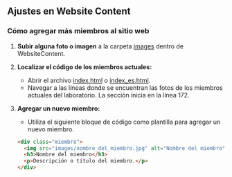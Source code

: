 ## Ajustes en Website Content

### Cómo agregar más miembros al sitio web

1. **Subir alguna foto o imagen** a la carpeta [images](https://github.com/LaboratorioSaludVisual/LabSaludVisual/tree/main/WebsiteContent/images) dentro de WebsiteContent.

2. **Localizar el código de los miembros actuales:**
   - Abrir el archivo [index.html](https://github.com/LaboratorioSaludVisual/LabSaludVisual/blob/main/index.html) o [index_es.html](https://github.com/LaboratorioSaludVisual/LabSaludVisual/blob/main/index_es.html).
   - Navegar a las líneas donde se encuentran las fotos de los miembros actuales del laboratorio. La sección inicia en la línea 172.

3. **Agregar un nuevo miembro:**
   - Utiliza el siguiente bloque de código como plantilla para agregar un nuevo miembro.

   ```html
   <div class="miembro">
     <img src="images/nombre_del_miembro.jpg" alt="Nombre del miembro">
     <h3>Nombre del miembro</h3>
     <p>Descripción o título del miembro.</p>
   </div>


